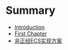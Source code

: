# Summary

* [Introduction](README.md)
* [First Chapter](chapter1.md)
* [非正经ECS实现方案](not-serious-ecs-implement.md)

